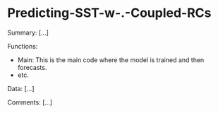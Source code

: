 # Predicting-SST-w-.-Coupled-RCs

Summary: [...]

Functions:
- Main: This is the main code where the model is trained and then forecasts.
- etc.

Data:
[...]

Comments:
[...]
